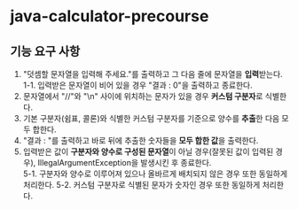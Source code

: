 # java-calculator-precourse

## 기능 요구 사항
1. "덧셈할 문자열을 입력해 주세요."를 출력하고 그 다음 줄에 문자열을 **입력**받는다.   
1-1. 입력받은 문자열이 비어 있을 경우 "결과 : 0"을 출력하고 종료한다.
2. 문자열에서 "//"와 "\n" 사이에 위치하는 문자가 있을 경우 **커스텀 구분자**로 식별한다.
3. 기본 구분자(쉼표, 콜론)와 식별한 커스텀 구분자를 기준으로 양수를 **추출**한 다음 모두 합한다.
4. "결과 : "를 출력하고 바로 뒤에 추출한 숫자들을 **모두 합한 값**을 출력한다.   
5. 입력받은 값이 **구분자와 양수로 구성된 문자열**이 아닐 경우(잘못된 값이 입력된 경우), IllegalArgumentException을 발생시킨 후 종료한다.   
5-1. 구분자와 양수로 이루어져 있으나 올바르게 배치되지 않은 경우 또한 동일하게 처리한다.
5-2. 커스텀 구분자로 식별된 문자가 숫자인 경우 또한 동일하게 처리한다.